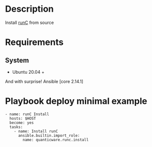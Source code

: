 # Description
Install [runC](https://github.com/opencontainers/runc) from source

# Requirements

## System
* Ubuntu 20.04 +

And with surprise! Ansible [core 2.14.1]


# Playbook deploy minimal example

```
- name: runC Install
  hosts: $HOST
  become: yes
  tasks:
    - name: Install runC
      ansible.builtin.import_role:
        name: quanticware.runc.install
```
